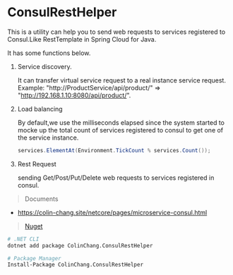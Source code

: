 # ConsulRestHelper
This is a utility can help you to send web requests to services registered to Consul.Like RestTemplate in Spring Cloud for Java.

It has some functions below.
1. Service discovery.

    It can transfer virtual service request to a real instance service request.
    Example: "http://ProductService/api/product/" => "http://192.168.1.10:8080/api/product/".

2. Load balancing

    By default,we use the milliseconds elapsed since the system started to mocke up the total count of services registered to consul to get one of the service instance.

    ```csharp
    services.ElementAt(Environment.TickCount % services.Count());
    ```

3. Rest Request
    
    sending Get/Post/Put/Delete web requests to services registered in consul.


> Documents

* https://colin-chang.site/netcore/pages/microservice-consul.html

> [Nuget](https://www.nuget.org/packages/ColinChang.ConsulRestHelper/)

```sh
# .NET CLI
dotnet add package ColinChang.ConsulRestHelper

# Package Manager
Install-Package ColinChang.ConsulRestHelper
```
